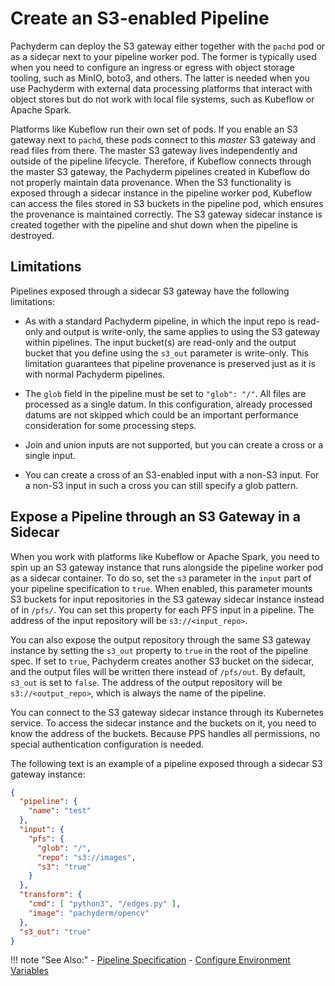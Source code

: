 # Create an S3-enabled Pipeline

Pachyderm can deploy the S3 gateway either together with the `pachd` pod or
as a sidecar next to your pipeline worker pod. The former is
typically used when you need to configure an ingress or egress with
object storage tooling, such as MinIO, boto3, and others. The latter
is needed when you use Pachyderm with external data processing
platforms that interact with object stores but do not work with local
file systems, such as Kubeflow or Apache Spark.

Platforms like Kubeflow run their own set of pods. If you enable an
S3 gateway next to `pachd`, these pods connect to this *master* S3
gateway and read files from there. The master S3 gateway lives
independently and outside of the pipeline lifecycle. Therefore, if
Kubeflow connects through the master S3 gateway, the Pachyderm pipelines
created in Kubeflow do not properly maintain data provenance. When the
S3 functionality is exposed through a sidecar instance in the
pipeline worker pod, Kubeflow can access the files stored in S3 buckets
in the pipeline pod, which ensures the provenance is maintained
correctly. The S3 gateway sidecar instance is created together with the
pipeline and shut down when the pipeline is destroyed.

## Limitations

Pipelines exposed through a sidecar S3 gateway have the following limitations:

* As with a standard Pachyderm pipeline, in which the input repo is read-only
and output is write-only, the same applies to using the S3 gateway within
pipelines. The input bucket(s) are read-only and the output bucket that
you define using the `s3_out` parameter is write-only. This limitation
guarantees that pipeline provenance is preserved just as it is with normal
Pachyderm pipelines.

* The `glob` field in the pipeline must be set to `"glob": "/"`. All files
are processed as a single datum. In this configuration, already processed
datums are not skipped which
could be an important performance consideration for some processing steps.

* Join and union inputs are not supported, but you can create a cross or
a single input.

* You can create a cross of an S3-enabled input with a non-S3 input.
For a non-S3 input in such a cross you can still specify a glob pattern.

## Expose a Pipeline through an S3 Gateway in a Sidecar

When you work with platforms like Kubeflow or Apache Spark, you need
to spin up an S3 gateway instance that runs alongside the pipeline worker
pod as a sidecar container. To do so, set the `s3` parameter in the `input`
part of your pipeline specification to `true`. When enabled, this parameter
mounts S3 buckets for input repositories in the S3 gateway sidecar instance
instead of in `/pfs/`. You can set this property for each PFS input in
a pipeline. The address of the input repository will be `s3://<input_repo>`.

You can also expose the output repository through the same S3 gateway
instance by setting the `s3_out` property to `true` in the root of
the pipeline spec.  If set to `true`, Pachyderm creates another S3 bucket
on the sidecar, and the output files will be written there instead of
`/pfs/out`. By default, `s3_out` is set to `false`. The address of the
output repository will be `s3://<output_repo>`, which is always the name
of the pipeline.

You can connect to the S3 gateway sidecar instance through its Kubernetes
service. To access the sidecar instance and the buckets on it, you need
to know the address of the buckets. Because PPS handles all permissions,
no special authentication configuration is needed.

The following text is an example of a pipeline exposed through a sidecar
S3 gateway instance:

```json
{
  "pipeline": {
    "name": "test"
  },
  "input": {
    "pfs": {
      "glob": "/",
      "repo": "s3://images",
      "s3": "true"
    }
  },
  "transform": {
    "cmd": [ "python3", "/edges.py" ],
    "image": "pachyderm/opencv"
  },
  "s3_out": "true"
}
```

!!! note "See Also:"
    - [Pipeline Specification](../../../reference/pipeline_spec/#s3)
    - [Configure Environment Variables](../../deploy/environment-variables/)

